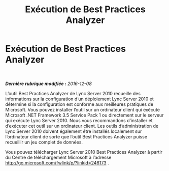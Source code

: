 ﻿---
title: Exécution de Best Practices Analyzer
TOCTitle: Exécution de Best Practices Analyzer
ms:assetid: 1392ef69-d4fe-45cc-9890-8e8d565df2ee
ms:mtpsurl: https://technet.microsoft.com/fr-fr/library/JJ204694(v=OCS.15)
ms:contentKeyID: 49296326
ms.date: 12/10/2016
mtps_version: v=OCS.15
ms.translationtype: HT
---

# Exécution de Best Practices Analyzer

 

_**Dernière rubrique modifiée :** 2016-12-08_

L’outil Best Practices Analyzer de Lync Server 2010 recueille des informations sur la configuration d’un déploiement Lync Server 2010 et détermine si la configuration est conforme aux meilleures pratiques de Microsoft. Vous pouvez installer l’outil sur un ordinateur client qui exécute Microsoft .NET Framework 3.5 Service Pack 1 ou directement sur le serveur qui exécute Lync Server 2010. Nous vous recommandons d’installer et d’exécuter cet outil sur un ordinateur client. Les outils d’administration de Lync Server 2010 doivent également être installés localement sur l’ordinateur client de sorte que l’outil Best Practices Analyzer puisse recueillir un jeu complet de données.

Vous pouvez télécharger Lync Server 2010 Best Practices Analyzer à partir du Centre de téléchargement Microsoft à l’adresse <http://go.microsoft.com/fwlink/p/?linkid=246173> .


